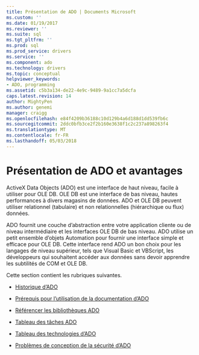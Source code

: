 ```yaml
---
title: Présentation de ADO | Documents Microsoft
ms.custom: ''
ms.date: 01/19/2017
ms.reviewer: ''
ms.suite: sql
ms.tgt_pltfrm: ''
ms.prod: sql
ms.prod_service: drivers
ms.service: ''
ms.component: ado
ms.technology: drivers
ms.topic: conceptual
helpviewer_keywords:
- ADO, programming
ms.assetid: c5b3a134-de22-4e9c-9489-9a1cc7a5dcfa
caps.latest.revision: 14
author: MightyPen
ms.author: genemi
manager: craigg
ms.openlocfilehash: e84f4209b36188c10d129b4a6d188d1dd539fb6c
ms.sourcegitcommit: 2ddc0bfb3ce2f2b160e3638f1c2c237a898263f4
ms.translationtype: MT
ms.contentlocale: fr-FR
ms.lasthandoff: 05/03/2018
---
```

# <a name="ado-overview-and-benefits"></a>Présentation de ADO et avantages
ActiveX Data Objects (ADO) est une interface de haut niveau, facile à utiliser pour OLE DB. OLE DB est une interface de bas niveau, hautes performances à divers magasins de données. ADO et OLE DB peuvent utiliser relationnel (tabulaire) et non relationnelles (hiérarchique ou flux) données.

 ADO fournit une couche d’abstraction entre votre application cliente ou de niveau intermédiaire et les interfaces OLE DB de bas niveau. ADO utilise un petit ensemble d’objets Automation pour fournir une interface simple et efficace pour OLE DB. Cette interface rend ADO un bon choix pour les langages de niveau supérieur, tels que Visual Basic et VBScript, les développeurs qui souhaitent accéder aux données sans devoir apprendre les subtilités de COM et OLE DB.

 Cette section contient les rubriques suivantes.

-   [Historique d’ADO](../../ado/guide/ado-history.md)

-   [Prérequis pour l’utilisation de la documentation d’ADO](../../ado/guide/prerequisites-for-using-the-ado-documentation.md)

-   [Référencer les bibliothèques ADO](../../ado/guide/referencing-the-ado-libraries.md)

-   [Tableau des tâches ADO](../../ado/guide/ado-task-table.md)

-   [Tableau des technologies d’ADO](../../ado/guide/ado-technology-table.md)

-   [Problèmes de conception de la sécurité d’ADO](../../ado/guide/ado-security-design-issues.md)
